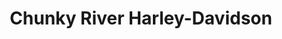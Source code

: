 ---
title: "Chunky River Harley-Davidson"
url: /meridian/chunky-river-harley-davidson/
shop: motorcycle
---